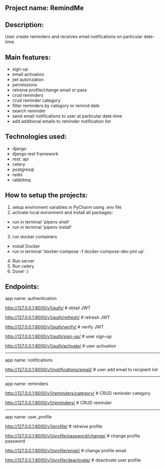 Project name: RemindMe
-
Description:
-
User create reminders and receives email notifications on particular date-time.

Main features:
-
- sign-up
- email activation
- jwt autorization
- permissions
- retreive profile/change email or pass
- crud reminders
- crud reminder category
- filter reminders by category or remind date
- search reminder
- send email notifications to user at particular date-time
- add additional emails to reminder notification list

Technologies used:
-
- django
- django rest framework
- rest: api
- celery
- postgresql
- redis
- rabbitmq

How to setup the projects:
-
1. setup enviroment variables in PyCharm using .env file
2. activate local evironment and install all packages: 
- run in terminal 'pipenv shell'
- run in terminal 'pipenv install'
3. run docker containers
- install Docker
- run in terminal 'docker-compose -f docker-compose-dev.yml up'
4. Run server
5. Run celery
6. Done! :)


Endpoints:
-
app name: authentication

http://127.0.0.1:8000/v1/auth/	# obtail JWT

http://127.0.0.1:8000/v1/auth/refresh/	# refresh JWT	

http://127.0.0.1:8000/v1/auth/verify/	# verify JWT	

http://127.0.0.1:8000/v1/auth/sign-up/	# user sign-up

http://127.0.0.1:8000/v1/auth/activate/	# user activation

***
app name: notifications

http://127.0.0.1:8000/v1/notifications/email/	# user add email to recipient list

***
app name: reminders

http://127.0.0.1:8000/v1/reminders/category/	# CRUD reminder category

http://127.0.0.1:8000/v1/reminders/	# CRUD reminder

***
app name: user_profile

http://127.0.0.1:8000/v1/profile/		# retreive profile

http://127.0.0.1:8000/v1/profile/password/change/	# change profile password

http://127.0.0.1:8000/v1/profile/email/	# change profile email

http://127.0.0.1:8000/v1/profile/deactivate/	# deactivate user profile
